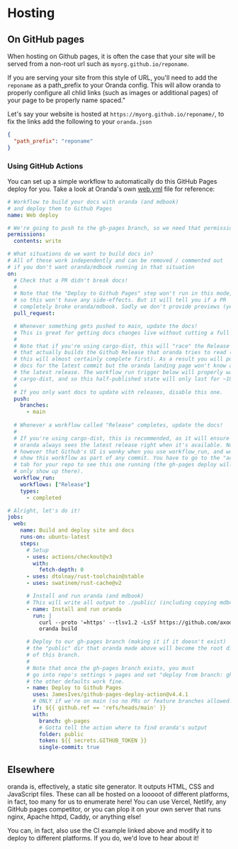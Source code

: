 # Hosting

## On GitHub pages

When hosting on Github pages, it is often the case that your site will be served from a non-root url such as `myorg.github.io/reponame`.

If you are serving your site from this style of URL, you'll need to add the `reponame` as a path_prefix to your Oranda config. This will allow oranda to properly configure all chlid links (such as images or additional pages) of your page to be properly name spaced."

Let's say your website is hosted at `https://myorg.github.io/reponame/`, to fix the links add the following to your `oranda.json`

```json
{
  "path_prefix": "reponame"
}
```

### Using GitHub Actions

You can set up a simple workflow to automatically do this GitHub Pages deploy for you. Take a look at Oranda's own
[web.yml] file for reference:

```yaml
# Workflow to build your docs with oranda (and mdbook)
# and deploy them to Github Pages
name: Web deploy

# We're going to push to the gh-pages branch, so we need that permission
permissions:
  contents: write

# What situations do we want to build docs in?
# All of these work independently and can be removed / commented out
# if you don't want oranda/mdbook running in that situation
on:
  # Check that a PR didn't break docs!
  #
  # Note that the "Deploy to Github Pages" step won't run in this mode,
  # so this won't have any side-effects. But it will tell you if a PR
  # completely broke oranda/mdbook. Sadly we don't provide previews (yet)!
  pull_request:

  # Whenever something gets pushed to main, update the docs!
  # This is great for getting docs changes live without cutting a full release.
  #
  # Note that if you're using cargo-dist, this will "race" the Release workflow
  # that actually builds the Github Release that oranda tries to read (and
  # this will almost certainly complete first). As a result you will publish
  # docs for the latest commit but the oranda landing page won't know about
  # the latest release. The workflow_run trigger below will properly wait for
  # cargo-dist, and so this half-published state will only last for ~10 minutes.
  #
  # If you only want docs to update with releases, disable this one.
  push:
    branches:
      - main
  
  # Whenever a workflow called "Release" completes, update the docs!
  #
  # If you're using cargo-dist, this is recommended, as it will ensure that
  # oranda always sees the latest release right when it's available. Note
  # however that Github's UI is wonky when you use workflow_run, and won't
  # show this workflow as part of any commit. You have to go to the "actions"
  # tab for your repo to see this one running (the gh-pages deploy will also
  # only show up there).
  workflow_run:
    workflows: ["Release"]
    types:
      - completed

# Alright, let's do it!
jobs:
  web:
    name: Build and deploy site and docs
    runs-on: ubuntu-latest
    steps:
      # Setup
      - uses: actions/checkout@v3
        with:
          fetch-depth: 0
      - uses: dtolnay/rust-toolchain@stable
      - uses: swatinem/rust-cache@v2

      # Install and run oranda (and mdbook)
      # This will write all output to ./public/ (including copying mdbook's output to there)
      - name: Install and run oranda
        run: |
          curl --proto '=https' --tlsv1.2 -LsSf https://github.com/axodotdev/oranda/releases/download/v0.1.0-prerelease.5/oranda-installer.sh | sh
          oranda build

      # Deploy to our gh-pages branch (making it if it doesn't exist)
      # the "public" dir that oranda made above will become the root dir
      # of this branch.
      #
      # Note that once the gh-pages branch exists, you must
      # go into repo's settings > pages and set "deploy from branch: gh-pages"
      # the other defaults work fine.
      - name: Deploy to Github Pages
        uses: JamesIves/github-pages-deploy-action@v4.4.1
        # ONLY if we're on main (so no PRs or feature branches allowed!)
        if: ${{ github.ref == 'refs/heads/main' }}
        with:
          branch: gh-pages
          # Gotta tell the action where to find oranda's output
          folder: public
          token: ${{ secrets.GITHUB_TOKEN }}
          single-commit: true
```

## Elsewhere

oranda is, effectively, a static site generator. It outputs HTML, CSS and JavaScript files. These can all be hosted on a
looooot of different platforms, in fact, too many for us to enumerate here! You can use Vercel, Netlify, any GitHub pages
competitor, or you can plop it on your own server that runs nginx, Apache httpd, Caddy, or anything else!

You can, in fact, also use the CI example linked above and modify it to deploy to different platforms. If you do,
we'd love to hear about it!

[web.yml]: https://github.com/axodotdev/oranda/blob/main/.github/workflows/web.yml